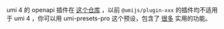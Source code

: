 umi 4 的 openapi 插件在 [这个仓库](https://github.com/umijs/umi-presets-pro/tree/master/packages/max-plugin-openapi) ，以前 `@umijs/plugin-xxx` 的插件均不适用于 umi 4 ，你可以用 umi-presets-pro 这个预设，包含了 [很多](https://github.com/umijs/umi-presets-pro/blob/master/packages/umi-preset-pro/src/index.ts) 实用的功能。
